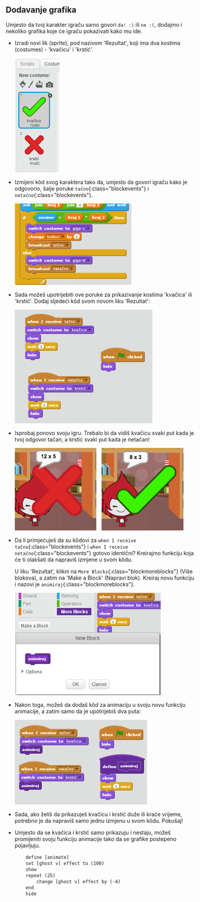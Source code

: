 ## Dodavanje grafika

Umjesto da tvoj karakter igraču samo govori `da! :)` ili `ne :(`, dodajmo i nekoliko grafika koje će igraču pokazivati kako mu ide.

+ Izradi novi lik (sprite), pod nazivom 'Rezultat', koji ima dva kostima (costumes) - 'kvačicu' i 'krstić'.
    
    ![screenshot](images/brain-result.png)

+ Izmijeni kôd svog karaktera tako da, umjesto da govori igraču kako je odgovorio, šalje poruke `tačno`{:class="blockevents"} i `netačno`{:class="blockevents"}.
    
    ![screenshot](images/brain-broadcast-answer.png)

+ Sada možeš upotrijebiti ove poruke za prikazivanje kostima 'kvačica' ili 'krstić'. Dodaj sljedeći kôd svom novom liku 'Rezultat':
    
    ![screenshot](images/brain-show-answer.png)

+ Isprobaj ponovo svoju igru. Trebalo bi da vidiš kvačicu svaki put kada je tvoj odgovor tačan, a krstić svaki put kada je netačan!
    
    ![screenshot](images/brain-test-answer.png)

+ Da li primjećuješ da su kôdovi za `when I receive tačno`{:class="blockevents"} i `when I receive netačno`{:class="blockevents"} gotovo identični? Kreirajmo funkciju koja će ti olakšati da napraviš izmjene u svom kôdu.
    
    U liku 'Rezultat', klikni na `More Blocks`{:class="blockmoreblocks"} (Više blokova), a zatim na 'Make a Block' (Napravi blok). Kreiraj novu funkciju i nazovi je `animiraj`{:class="blockmoreblocks"}.
    
    ![screenshot](images/brain-animate-function.png)

+ Nakon toga, možeš da dodaš kôd za animaciju u svoju novu funkciju animacije, a zatim samo da je upotrijebiš dva puta:
    
    ![screenshot](images/brain-use-function.png)

+ Sada, ako želiš da prikazuješ kvačicu i krstić duže ili kraće vrijeme, potrebno je da napraviš samo jednu izmjenu u svom kôdu. Pokušaj!

+ Umjesto da se kvačica i krstić samo prikazuju i nestaju, možeš promijeniti svoju funkciju animacije tako da se grafike postepeno pojavljuju.
    
    ```blocks
        define [animate]
        set [ghost v] effect to (100)
        show
        repeat (25)
            change [ghost v] effect by (-4)
        end
        hide
    ```